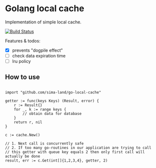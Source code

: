 # Golang local cache

Implementation of simple local cache.

[![Build Status](https://travis-ci.org/sima-land/go-local-cache.svg?branch=master)](https://travis-ci.org/sima-land/go-local-cache)

Features & todos:
- [x] prevents "dogpile effect"
- [ ] check data expiration time
- [ ] lru policy

## How to use

```golang

import "github.com/sima-land/go-local-cache"

getter := func(keys Keys) (Result, error) {
	r := Result{}
	for _, k := range keys {
		// obtain data for database
	}
	return r, nil
}

c := cache.New()

// 1. Next call is concurrently safe
// 2. If too many go-routines in our application are trying to call
// this getter with queue key equals 2 then only first call will actually be done
result, err := c.Get(int[]{1,2,3,4}, getter, 2)

```


